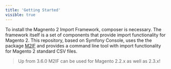 ```yaml
---
title: 'Getting Started'
visible: true
---
```


To install the Magnento 2 Import Framework, composer is necessary. The framework itself is a set of components that provide import functionality for Magento 2. This repository, based on Symfony Console, uses the the package [M2IF](https://github.com/techdivision/import) and provides a command line tool with import functionality for Magento 2 standard CSV files.

> Up from 3.6.0 M2IF can be used for Magento 2.2.x as well as 2.3.x!
